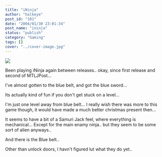 ```yaml
---
title: "iNinja"
author: "halkeye"
post_id: "101"
date: "2004/01/30 23:01:34"
post_name: "ininja"
status: "publish"
category: "Gaming"
tags: []
cover: "../cover-image.jpg"
---
```


![](./Composite_Jan_30_005.jpg)

Been playing iNinja again between releases.. okay, since first release and second of MTLJPost...

I've almost gotten to the blue belt, and got the blue sword...  

Its actually kind of fun if you don't get stuck on a level...

I'm just one level away from blue belt... I really wish there was more to this game though, it would have made a much better christmas present then...

It seems to have a bit of a Samuri Jack feel, where everything is mechanical... Except for the main enamy ninja.. but they seem to be some sort of alien anyways..

And there is the Blue belt..  

Other than unlock doors, I havn't figured lut what they do yet..
